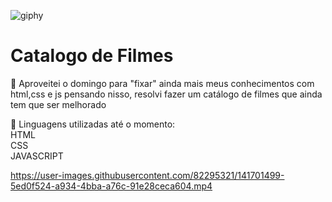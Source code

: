  ![giphy](https://user-images.githubusercontent.com/82295321/141701403-a5842483-2475-41b0-b663-84e094e21518.gif)

<h1>Catalogo de Filmes</h1>

:open_book: Aproveitei o domingo para "fixar" ainda mais meus conhecimentos com html,css e js pensando nisso, resolvi fazer um catálogo de filmes que ainda tem que ser melhorado

:open_book: Linguagens utilizadas até o momento:
<br>
HTML
<br>
CSS
<br>
JAVASCRIPT


https://user-images.githubusercontent.com/82295321/141701499-5ed0f524-a934-4bba-a76c-91e28ceca604.mp4



